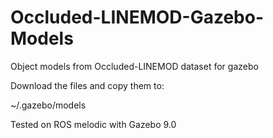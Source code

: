 # Occluded-LINEMOD-Gazebo-Models
Object models from Occluded-LINEMOD dataset for gazebo

Download the files and copy them to:

~/.gazebo/models

Tested on ROS melodic with Gazebo 9.0
